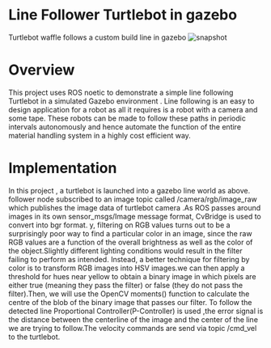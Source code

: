 # Line Follower Turtlebot in gazebo
Turtlebot waffle follows a custom build line in gazebo
![snapshot](https://user-images.githubusercontent.com/68220390/174467984-efb12d9f-8402-4ebf-97a4-ab887dbde2f9.png)

# Overview
This project uses ROS noetic to demonstrate a simple line following Turtlebot in a simulated Gazebo environment . Line following is an easy to design application for a robot as all it requires is a robot with a camera and some tape. These robots can be made to follow these paths in periodic intervals autonomously and hence automate the function of the entire material handling system in a highly cost efficient way.
# Implementation
In this project , a turtlebot is launched into a gazebo line world as above. follower node subscribed to an image topic called /camera/rgb/image_raw which publishes the image data of turtlebot camera .As ROS passes around images in its own sensor_msgs/Image message format, CvBridge is used to convert into bgr format. y, filtering on RGB values turns out to be a surprisingly poor way to find a particular color in an image, since the raw RGB values are a function of the overall brightness as well as the color of the object.Slightly different lighting conditions would result in the filter failing to perform as intended. Instead, a better technique for filtering by color is to transform RGB images into HSV images.we can then apply a threshold for hues near yellow to obtain a binary image in which pixels are either true (meaning they pass the filter) or false (they do not pass the filter).Then, we will use the OpenCV moments() function to calculate the centre of the blob of the binary image that passes our filter. To follow the detected line Proportional Controller(P-Controller) is used ,the error signal is the distance between the centerline of the image and the center of the line we are trying to follow.The velocity commands are send via topic /cmd_vel to the turtlebot.

